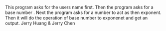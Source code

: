 This program asks for the users name first.
Then the program asks for a base number .
Next the program asks for a number to act as then exponent.
Then it will do the operation of base number to exponenet and get an output. 
Jerry Huang &  Jerry Chen
